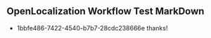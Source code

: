 ## OpenLocalization Workflow Test MarkDown
* 1bbfe486-7422-4540-b7b7-28cdc238666e 
thanks!<!--HONumber=Mar16_HO2-->
